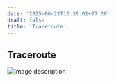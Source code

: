 ```yaml
---
date: '2025-06-22T10:38:01+07:00'
draft: false
title: 'Traceroute'
---
```


## Traceroute

![Image description](/posts/traceroute/traceroute-1.png)
